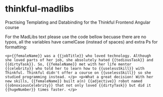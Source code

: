 # thinkful-madlibs
Practising Templating and Databinding for the Thinkful Frontend Angular course

For the MadLibs text please use the code bellow becuase there are no typos, all the variables have camelCase (instead of spaces) and extra Ps for formatting:

```
<p>{{femaleName}} was a {{jobTitle}} who loved technology. Although she loved parts of her job, she absolutely hated {{tediousTask}} and {{dirtyTask}}. So, {{femaleName}} met with her life mentor {{celebrity}} who told her to learn how to {{uselessSkill}} with Thinkful. Thinkful didn't offer a course on {{uselessSkill}} so she studied programming instead. </p> <p>What a great decision! With her new skills, {{femaleName}} built a(n) {{adjective}} robot named {{obnoxiousCelebrity}} that not only loved {{dirtyTask}} but did it {{hugeNumber}} times faster. </p>
```
